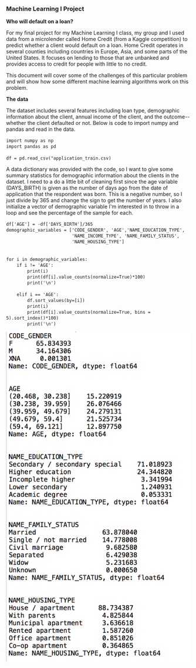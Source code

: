 ### Machine Learning I Project

**Who will default on a loan?**

For my final project for my Machine Learning I class, my group and I used data from a microlender called Home Credit (from a Kaggle competition) to predict whether a client would default on a loan. Home Credit operates in several counties including countries in Europe, Asia, and some parts of the United States. It focuses on lending to those that are unbanked and provides access to credit for people with little to no credit. 

This document will cover some of the challenges of this particular problem and will show how some different machine learning algorithms work on this problem. 

**The data** 

The dataset includes several features including loan type, demographic information about the client, annual income of the client, and the outcome--whether the client defaulted or not. Below is code to import numpy and pandas and read in the data. 

```
import numpy as np
import pandas as pd

df = pd.read_csv("application_train.csv)
```
A data dictionary was provided with the code, so I want to give some summary statistics for demographic information about the clients in the dataset. I need to a do a little bit of cleaning first since the age variable (DAYS_BIRTH) is given as the number of days ago from the date of application that the respondent was born. This is a negative number, so I just divide by 365 and change the sign to get the number of years. I also initialize a vector of demographic variable I'm interested in to throw in a loop and see the percentage of the sample for each. 

```
df['AGE'] = -df['DAYS_BIRTH']/365
demographic_variables = ['CODE_GENDER', 'AGE','NAME_EDUCATION_TYPE', 
                         'NAME_INCOME_TYPE', 'NAME_FAMILY_STATUS',
                         'NAME_HOUSING_TYPE']
                         

for i in demographic_variables:
    if i != 'AGE':
        print(i)
        print(df[i].value_counts(normalize=True)*100)
        print('\n')
        
    elif i == 'AGE':
        df.sort_values(by=[i])
        print(i)
        print(df[i].value_counts(normalize=True, bins = 5).sort_index()*100)
        print('\n')
```

![](demographic_info.png)

